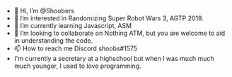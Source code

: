 - 👋 Hi, I’m @Shoobers
- 👀 I’m interested in Randomizing Super Robot Wars 3, AGTP 2019.
- 🌱 I’m currently learning Javascript, ASM
- 💞️ I’m looking to collaborate on Nothing ATM, but you are welcome to aid in understanding the code.
- 📫 How to reach me Discord shoobs#1575
- I'm currently a secretary at a highschool but when I was much much much younger, I used to love programming.

<!---
Shoobers/Shoobers is a ✨ special ✨ repository because its `README.md` (this file) appears on your GitHub profile.
You can click the Preview link to take a look at your changes.
--->
